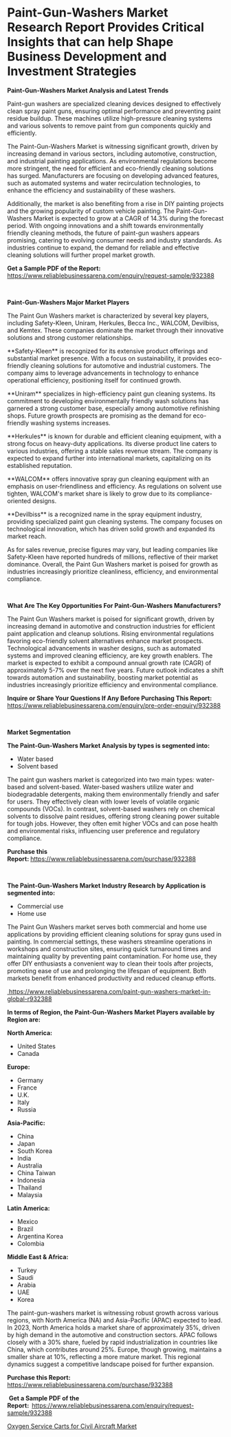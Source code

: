 <p><h1>Paint-Gun-Washers Market Research Report Provides Critical Insights that can help Shape Business Development and Investment Strategies</h1></p><p><strong>Paint-Gun-Washers Market Analysis and Latest Trends</strong></p>
<p><p>Paint-gun washers are specialized cleaning devices designed to effectively clean spray paint guns, ensuring optimal performance and preventing paint residue buildup. These machines utilize high-pressure cleaning systems and various solvents to remove paint from gun components quickly and efficiently.</p><p>The Paint-Gun-Washers Market is witnessing significant growth, driven by increasing demand in various sectors, including automotive, construction, and industrial painting applications. As environmental regulations become more stringent, the need for efficient and eco-friendly cleaning solutions has surged. Manufacturers are focusing on developing advanced features, such as automated systems and water recirculation technologies, to enhance the efficiency and sustainability of these washers.</p><p>Additionally, the market is also benefiting from a rise in DIY painting projects and the growing popularity of custom vehicle painting. The Paint-Gun-Washers Market is expected to grow at a CAGR of 14.3% during the forecast period. With ongoing innovations and a shift towards environmentally friendly cleaning methods, the future of paint-gun washers appears promising, catering to evolving consumer needs and industry standards. As industries continue to expand, the demand for reliable and effective cleaning solutions will further propel market growth.</p></p>
<p><strong>Get a Sample PDF of the Report:&nbsp;</strong> <a href="https://www.reliablebusinessarena.com/enquiry/request-sample/932388?utm_campaign=2992&utm_medium=2&utm_source=Github&utm_content=ia&utm_term=21032025&utm_id=paint-gun-washers">https://www.reliablebusinessarena.com/enquiry/request-sample/932388</a></p>
<p>&nbsp;</p>
<p><strong>Paint-Gun-Washers Major Market Players</strong></p>
<p><p>The Paint Gun Washers market is characterized by several key players, including Safety-Kleen, Uniram, Herkules, Becca Inc., WALCOM, Devilbiss, and Kemtex. These companies dominate the market through their innovative solutions and strong customer relationships.</p><p>**Safety-Kleen** is recognized for its extensive product offerings and substantial market presence. With a focus on sustainability, it provides eco-friendly cleaning solutions for automotive and industrial customers. The company aims to leverage advancements in technology to enhance operational efficiency, positioning itself for continued growth. </p><p>**Uniram** specializes in high-efficiency paint gun cleaning systems. Its commitment to developing environmentally friendly wash solutions has garnered a strong customer base, especially among automotive refinishing shops. Future growth prospects are promising as the demand for eco-friendly washing systems increases.</p><p>**Herkules** is known for durable and efficient cleaning equipment, with a strong focus on heavy-duty applications. Its diverse product line caters to various industries, offering a stable sales revenue stream. The company is expected to expand further into international markets, capitalizing on its established reputation.</p><p>**WALCOM** offers innovative spray gun cleaning equipment with an emphasis on user-friendliness and efficiency. As regulations on solvent use tighten, WALCOM's market share is likely to grow due to its compliance-oriented designs.</p><p>**Devilbiss** is a recognized name in the spray equipment industry, providing specialized paint gun cleaning systems. The company focuses on technological innovation, which has driven solid growth and expanded its market reach.</p><p>As for sales revenue, precise figures may vary, but leading companies like Safety-Kleen have reported hundreds of millions, reflective of their market dominance. Overall, the Paint Gun Washers market is poised for growth as industries increasingly prioritize cleanliness, efficiency, and environmental compliance.</p></p>
<p>&nbsp;</p>
<p><strong>What Are The Key Opportunities For Paint-Gun-Washers Manufacturers?</strong></p>
<p><p>The Paint Gun Washers market is poised for significant growth, driven by increasing demand in automotive and construction industries for efficient paint application and cleanup solutions. Rising environmental regulations favoring eco-friendly solvent alternatives enhance market prospects. Technological advancements in washer designs, such as automated systems and improved cleaning efficiency, are key growth enablers. The market is expected to exhibit a compound annual growth rate (CAGR) of approximately 5-7% over the next five years. Future outlook indicates a shift towards automation and sustainability, boosting market potential as industries increasingly prioritize efficiency and environmental compliance.</p></p>
<p><strong>Inquire or Share Your Questions If Any Before Purchasing This Report:</strong> <a href="https://www.reliablebusinessarena.com/enquiry/pre-order-enquiry/932388?utm_campaign=2992&utm_medium=2&utm_source=Github&utm_content=ia&utm_term=21032025&utm_id=paint-gun-washers">https://www.reliablebusinessarena.com/enquiry/pre-order-enquiry/932388</a></p>
<p>&nbsp;</p>
<p><strong>Market Segmentation</strong></p>
<p><strong>The Paint-Gun-Washers Market Analysis by types is segmented into:</strong></p>
<p><ul><li>Water based</li><li>Solvent based</li></ul></p>
<p><p>The paint gun washers market is categorized into two main types: water-based and solvent-based. Water-based washers utilize water and biodegradable detergents, making them environmentally friendly and safer for users. They effectively clean with lower levels of volatile organic compounds (VOCs). In contrast, solvent-based washers rely on chemical solvents to dissolve paint residues, offering strong cleaning power suitable for tough jobs. However, they often emit higher VOCs and can pose health and environmental risks, influencing user preference and regulatory compliance.</p></p>
<p><strong>Purchase this Report:&nbsp;</strong><a href="https://www.reliablebusinessarena.com/purchase/932388?utm_campaign=2992&utm_medium=2&utm_source=Github&utm_content=ia&utm_term=21032025&utm_id=paint-gun-washers">https://www.reliablebusinessarena.com/purchase/932388</a></p>
<p>&nbsp;</p>
<p><strong>The Paint-Gun-Washers Market Industry Research by Application is segmented into:</strong></p>
<p><ul><li>Commercial use</li><li>Home use</li></ul></p>
<p><p>The Paint Gun Washers market serves both commercial and home use applications by providing efficient cleaning solutions for spray guns used in painting. In commercial settings, these washers streamline operations in workshops and construction sites, ensuring quick turnaround times and maintaining quality by preventing paint contamination. For home use, they offer DIY enthusiasts a convenient way to clean their tools after projects, promoting ease of use and prolonging the lifespan of equipment. Both markets benefit from enhanced productivity and reduced cleanup efforts.</p></p>
<p><a href="https://www.reliablebusinessarena.com/paint-gun-washers-market-in-global-r932388?utm_campaign=2992&utm_medium=2&utm_source=Github&utm_content=ia&utm_term=21032025&utm_id=paint-gun-washers">&nbsp;https://www.reliablebusinessarena.com/paint-gun-washers-market-in-global-r932388</a></p>
<p><strong>In terms of Region, the Paint-Gun-Washers Market Players available by Region are:</strong></p>
<p>
    <p> <strong> North America: </strong>
        <ul>
            <li>United States</li>
            <li>Canada</li>
        </ul>
        </p> 
    <p> <strong> Europe: </strong>
        <ul>
            <li>Germany</li>
            <li>France</li>
            <li>U.K.</li>
            <li>Italy</li>
            <li>Russia</li>
        </ul>
        </p> 
    <p> <strong> Asia-Pacific: </strong>
        <ul>
            <li>China</li>
            <li>Japan</li>
            <li>South Korea</li>
            <li>India</li>
            <li>Australia</li>
            <li>China Taiwan</li>
            <li>Indonesia</li>
            <li>Thailand</li>
            <li>Malaysia</li>
        </ul>
        </p> 
    <p> <strong> Latin America: </strong>
        <ul>
            <li>Mexico</li>
            <li>Brazil</li>
            <li>Argentina Korea</li>
            <li>Colombia</li>
        </ul>
        </p> 
    <p> <strong> Middle East & Africa: </strong>
        <ul>
            <li>Turkey</li>
            <li>Saudi</li>
            <li>Arabia</li>
            <li>UAE</li>
            <li>Korea</li>
        </ul>
    </p>
    </p>
<p><p>The paint-gun-washers market is witnessing robust growth across various regions, with North America (NA) and Asia-Pacific (APAC) expected to lead. In 2023, North America holds a market share of approximately 35%, driven by high demand in the automotive and construction sectors. APAC follows closely with a 30% share, fueled by rapid industrialization in countries like China, which contributes around 25%. Europe, though growing, maintains a smaller share at 10%, reflecting a more mature market. This regional dynamics suggest a competitive landscape poised for further expansion.</p></p>
<p><strong>Purchase this Report: </strong><a href="https://www.reliablebusinessarena.com/purchase/932388?utm_campaign=2992&utm_medium=2&utm_source=Github&utm_content=ia&utm_term=21032025&utm_id=paint-gun-washers">https://www.reliablebusinessarena.com/purchase/932388</a></p>
<p>&nbsp;<strong>Get a Sample PDF of the Report:&nbsp;&nbsp;</strong><a href="https://www.reliablebusinessarena.com/enquiry/request-sample/932388?utm_campaign=2992&utm_medium=2&utm_source=Github&utm_content=ia&utm_term=21032025&utm_id=paint-gun-washers">https://www.reliablebusinessarena.com/enquiry/request-sample/932388</a></p>
<p><strong></strong></p>
<p><p><a href="https://github.com/jenithschijf/Market-Research-Report-List-1/blob/main/oxygen-service-carts-for-civil-aircraft-market.md?utm_campaign=2992&utm_medium=2&utm_source=Github&utm_content=ia&utm_term=21032025&utm_id=paint-gun-washers">Oxygen Service Carts for Civil Aircraft Market</a></p></p>